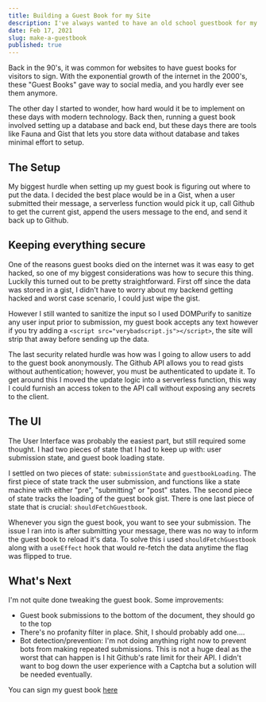 ```yaml
---
title: Building a Guest Book for my Site
description: I've always wanted to have an old school guestbook for my site. I finally built one using Netlify Functions and Github Gist.
date: Feb 17, 2021
slug: make-a-guestbook
published: true
---
```


Back in the 90's, it was common for websites to have guest books for visitors to
sign. With the exponential growth of the internet in the 2000's, these "Guest
Books" gave way to social media, and you hardly ever see them anymore.

The other day I started to wonder, how hard would it be to implement on these
days with modern technology. Back then, running a guest book involved setting up
a database and back end, but these days there are tools like Fauna and Gist that
lets you store data without database and takes minimal effort to setup.

## The Setup

My biggest hurdle when setting up my guest book is figuring out where to put the
data. I decided the best place would be in a Gist, when a user submitted their
message, a serverless function would pick it up, call Github to get the current
gist, append the users message to the end, and send it back up to Github.

## Keeping everything secure

One of the reasons guest books died on the internet was it was easy to get
hacked, so one of my biggest considerations was how to secure this thing.
Luckily this turned out to be pretty straightforward. First off since the data
was stored in a gist, I didn't have to worry about my backend getting hacked and
worst case scenario, I could just wipe the gist.

However I still wanted to sanitize the input so I used DOMPurify to sanitize any
user input prior to submission, my guest book accepts any text however if you
try adding a `<script src="verybadscript.js"></script>`, the site will strip
that away before sending up the data.

The last security related hurdle was how was I going to allow users to add to
the guest book anonymously. The Github API allows you to read gists without
authentication; however, you must be authenticated to update it. To get around
this I moved the update logic into a serverless function, this way I could
furnish an access token to the API call without exposing any secrets to
the client.

## The UI

The User Interface was probably the easiest part, but still required some
thought. I had two pieces of state that I had to keep up with: user submission
state, and guest book loading state.

I settled on two pieces of state: `submissionState` and `guestbookLoading`.
The first piece of state track the user submission, and functions like a state
machine with either "pre", "submitting" or "post" states. The second piece of
state tracks the loading of the guest book gist. There is one last piece of
state that is crucial: `shouldFetchGuestbook`.

Whenever you sign the guest book, you want to see your submission. The issue I
ran into is after submitting your message, there was no way to inform the
guest book to reload it's data. To solve this i used `shouldFetchGuestbook`
along with a `useEffect` hook that would re-fetch the data anytime the flag was
flipped to true.

## What's Next

I'm not quite done tweaking the guest book. Some improvements:

- Guest book submissions to the bottom of the document, they should go to the
  top
- There's no profanity filter in place. Shit, I should probably add one....
- Bot detection/prevention: I'm not doing anything right now to prevent bots
  from making repeated submissions. This is not a huge deal as the worst that
  can happen is I hit Github's rate limit for their API. I didn't want to bog down
  the user experience with a Captcha but a solution will be needed eventually.

You can sign my guest book [here](https://sunnygolovine.com/guestbook)
